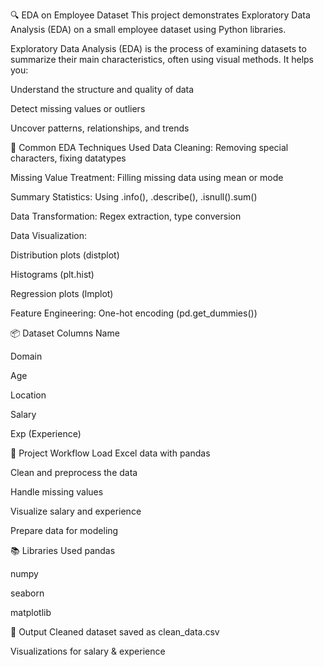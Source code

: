 🔍 EDA on Employee Dataset
This project demonstrates Exploratory Data Analysis (EDA) on a small employee dataset using Python libraries.

Exploratory Data Analysis (EDA) is the process of examining datasets to summarize their main characteristics, often using visual methods. It helps you:

Understand the structure and quality of data

Detect missing values or outliers

Uncover patterns, relationships, and trends

🔧 Common EDA Techniques Used
Data Cleaning: Removing special characters, fixing datatypes

Missing Value Treatment: Filling missing data using mean or mode

Summary Statistics: Using .info(), .describe(), .isnull().sum()

Data Transformation: Regex extraction, type conversion

Data Visualization:

Distribution plots (distplot)

Histograms (plt.hist)

Regression plots (lmplot)

Feature Engineering: One-hot encoding (pd.get_dummies())

📦 Dataset Columns
Name

Domain

Age

Location

Salary

Exp (Experience)

🧪 Project Workflow
Load Excel data with pandas

Clean and preprocess the data

Handle missing values

Visualize salary and experience

Prepare data for modeling

📚 Libraries Used
pandas

numpy

seaborn

matplotlib

📁 Output
Cleaned dataset saved as clean_data.csv

Visualizations for salary & experience


